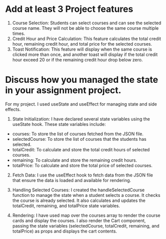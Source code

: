 # Add at least 3 Project features
1. Course Selection: Students can select courses and can see the selected course name. They will not be able to choose the same course multiple times.
2. Credit Hour and Price Calculation: This feature calculates the total credit hour, remaining credit hour, and total price for the selected courses. 
3. Toast Notification: This feature will display when the same course is clicked more than once, and another toast will display if the total credit hour exceed 20 or if the remaining credit hour drop below zero.


# Discuss how you managed the state in your assignment project.
For my project. I used useState and useEffect for managing state and side effects. 

1. State Initialization:
I have declared several state variables using the useState hook. These state variables include:
- courses: To store the list of courses fetched from the JSON file.
- selectedCourse: To store the list of courses that the students has selected.
- totalCredit: To calculate and store the total credit hours of selected courses.
- remaining: To calculate and store the remaining credit hours.
- totalPrice: To calculate and store the total price of selected courses.

2. Fetch Data:
I use the useEffect hook to fetch data from the JSON file that ensure the data is loaded and available for rendering.

3. Handling Selected Courses:
I created the handleSelectedCourse function to manage the state when a student selects a course. It checks the course is already selected. It also calculates and updates the totalCredit, remaining, and totalPrice state variables.

4. Rendering:
I have used map over the courses array to render the course cards and display the courses.
I also render the Cart component, passing the state variables (selectedCourse, totalCredit, remaining, and totalPrice) as props and displays the cart contents.